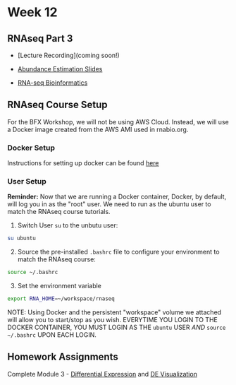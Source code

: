 # Week 12

## RNAseq Part 3

- [Lecture Recording](coming soon!)

- [Abundance Estimation Slides](https://github.com/genome/bfx-workshop/blob/master/lectures/week_12/bfx-RNASeq-Module3-DifferentialExpression.pdf)

- [RNA-seq Bioinformatics](https://rnabio.org/course)

## RNAseq Course Setup

For the BFX Workshop, we will not be using AWS Cloud. Instead, we will use a Docker image created from the AWS AMI used in rnabio.org.

### Docker Setup

Instructions for setting up docker can be found [here](https://github.com/genome/bfx-workshop/tree/master/lectures/week_10)

### User Setup

**Reminder:** Now that we are running a Docker container, Docker, by default, will log you in as the "root" user. We need to run as the ubuntu user to match the RNAseq course tutorials.

1. Switch User `su` to the unbutu user:

```bash
su ubuntu
```

2. Source the pre-installed `.bashrc` file to configure your environment to match the RNAseq course:

```bash
source ~/.bashrc
```
3. Set the environment variable
```bash
export RNA_HOME=~/workspace/rnaseq
``` 

NOTE: Using Docker and the persistent "workspace" volume we attached will allow you to start/stop as you wish. EVERYTIME YOU LOGIN TO THE DOCKER CONTAINER, YOU MUST LOGIN AS THE `ubuntu` USER *AND* `source ~/.bashrc` UPON EACH LOGIN.

## Homework Assignments

Complete Module 3 - [Differential Expression](https://rnabio.org/module-03-expression/0003/03/01/Differential_Expression/)
and [DE Visualization](https://rnabio.org/module-03-expression/0003/04/01/DE_Visualization/)
